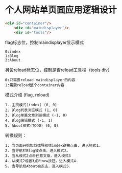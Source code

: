 # 个人网站单页面应用逻辑设计

```html
<div id="container"/>
	<div id="maindisplayer"/>
	<div id="tools"/>
```

flag标志位，控制maindisplayer显示模式
```
0:index
1:Blog
2:About
```
另设reload标志位，控制是否reload工具栏（tools div）
```
0:只需要reload maindisplayer的内容
1:需要reload整个container内容
```

模式介绍 (flag, reload)
```
1. 主页模式(index) (0, 0)
2. Blog列表浏览模式 (1, 0)
3. Blog单篇文章浏览模式 (-1, 0)
4. Blog编辑模式 (-1, 1)
5. About模式(TODO) (0, 0)
```
转换规则：
```
1. 当页面开始加载或导航栏index键被点击, 进入模式1。
2. 当导航栏Blog被点击，进入模式2。
3. 当从模式2点击任意文章，进入模式3
4. 从模式2或者3点击new按钮，进入模式4.
5. 当导航栏About被点击，进入模式5.
```